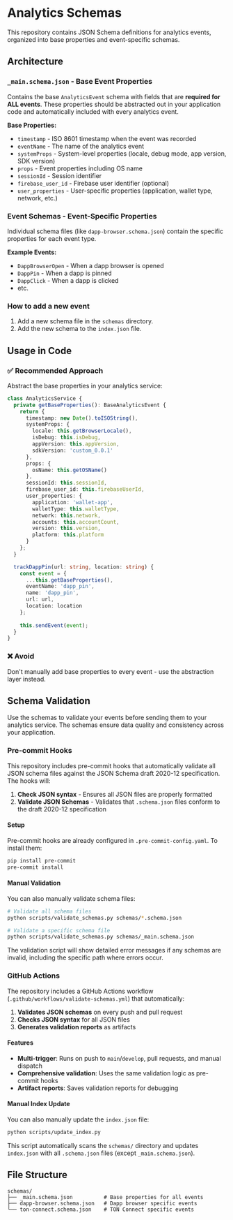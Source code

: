 # Analytics Schemas

This repository contains JSON Schema definitions for analytics events, organized into base properties and event-specific schemas.

## Architecture

### `_main.schema.json` - Base Event Properties
Contains the base `AnalyticsEvent` schema with fields that are **required for ALL events**. These properties should be abstracted out in your application code and automatically included with every analytics event.

**Base Properties:**
- `timestamp` - ISO 8601 timestamp when the event was recorded
- `eventName` - The name of the analytics event
- `systemProps` - System-level properties (locale, debug mode, app version, SDK version)
- `props` - Event properties including OS name
- `sessionId` - Session identifier
- `firebase_user_id` - Firebase user identifier (optional)
- `user_properties` - User-specific properties (application, wallet type, network, etc.)

### Event Schemas - Event-Specific Properties
Individual schema files (like `dapp-browser.schema.json`) contain the specific properties for each event type.

**Example Events:**
- `DappBrowserOpen` - When a dapp browser is opened
- `DappPin` - When a dapp is pinned
- `DappClick` - When a dapp is clicked
- etc.

### How to add a new event

1. Add a new schema file in the `schemas` directory.
2. Add the new schema to the `index.json` file.

## Usage in Code

### ✅ Recommended Approach
Abstract the base properties in your analytics service:

```typescript
class AnalyticsService {
  private getBaseProperties(): BaseAnalyticsEvent {
    return {
      timestamp: new Date().toISOString(),
      systemProps: {
        locale: this.getBrowserLocale(),
        isDebug: this.isDebug,
        appVersion: this.appVersion,
        sdkVersion: 'custom_0.0.1'
      },
      props: {
        osName: this.getOSName()
      },
      sessionId: this.sessionId,
      firebase_user_id: this.firebaseUserId,
      user_properties: {
        application: 'wallet-app',
        walletType: this.walletType,
        network: this.network,
        accounts: this.accountCount,
        version: this.version,
        platform: this.platform
      }
    };
  }

  trackDappPin(url: string, location: string) {
    const event = {
      ...this.getBaseProperties(),
      eventName: 'dapp_pin',
      name: 'dapp_pin',
      url: url,
      location: location
    };
    
    this.sendEvent(event);
  }
}
```

### ❌ Avoid
Don't manually add base properties to every event - use the abstraction layer instead.

## Schema Validation

Use the schemas to validate your events before sending them to your analytics service. The schemas ensure data quality and consistency across your application.

### Pre-commit Hooks

This repository includes pre-commit hooks that automatically validate all JSON schema files against the JSON Schema draft 2020-12 specification. The hooks will:

1. **Check JSON syntax** - Ensures all JSON files are properly formatted
2. **Validate JSON Schemas** - Validates that `.schema.json` files conform to the draft 2020-12 specification

#### Setup

Pre-commit hooks are already configured in `.pre-commit-config.yaml`. To install them:

```bash
pip install pre-commit
pre-commit install
```

#### Manual Validation

You can also manually validate schema files:

```bash
# Validate all schema files
python scripts/validate_schemas.py schemas/*.schema.json

# Validate a specific schema file
python scripts/validate_schemas.py schemas/_main.schema.json
```

The validation script will show detailed error messages if any schemas are invalid, including the specific path where errors occur.

### GitHub Actions

The repository includes a GitHub Actions workflow (`.github/workflows/validate-schemas.yml`) that automatically:

1. **Validates JSON schemas** on every push and pull request
2. **Checks JSON syntax** for all JSON files
3. **Generates validation reports** as artifacts

#### Features

- **Multi-trigger**: Runs on push to `main`/`develop`, pull requests, and manual dispatch
- **Comprehensive validation**: Uses the same validation logic as pre-commit hooks
- **Artifact reports**: Saves validation reports for debugging

#### Manual Index Update

You can also manually update the `index.json` file:

```bash
python scripts/update_index.py
```

This script automatically scans the `schemas/` directory and updates `index.json` with all `.schema.json` files (except `_main.schema.json`).

## File Structure

```
schemas/
├── _main.schema.json          # Base properties for all events
├── dapp-browser.schema.json   # Dapp browser specific events
└── ton-connect.schema.json    # TON Connect specific events
``` 